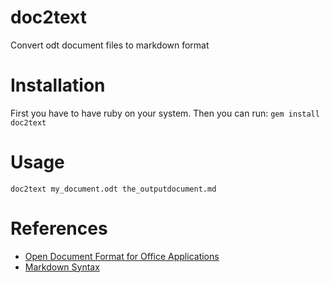 doc2text
========

Convert odt document files to markdown format

Installation
============

First you have to have ruby on your system.
Then you can run: `gem install doc2text`

Usage
=====

`doc2text my_document.odt the_outputdocument.md`

References
==========

* [Open Document Format for Office Applications](http://docs.oasis-open.org/office/v1.2/os/OpenDocument-v1.2-os.html)
* [Markdown Syntax](http://daringfireball.net/projects/markdown/syntax#link)
